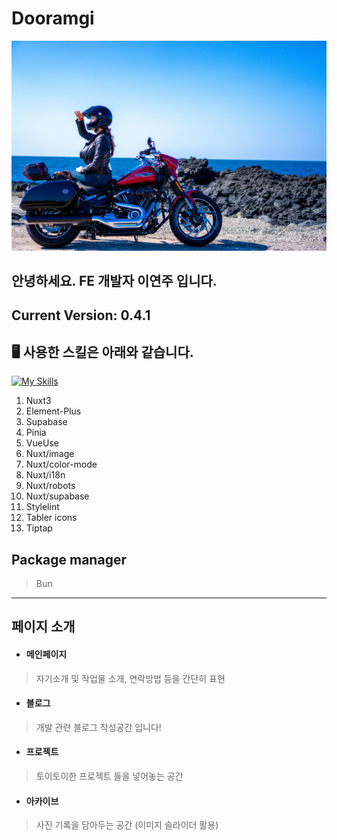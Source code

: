 # Dooramgi

![Dewdew](./.github/assets/dewdew.jpg)

## 안녕하세요. FE 개발자 이연주 입니다.

## Current Version: 0.4.1

## 🖥️ 사용한 스킬은 아래와 같습니다.

[![My Skills](https://skillicons.dev/icons?i=nuxtjs,vue,supabase,vercel,vite,ts,js,postgres,html,sass,vscode,vim,github)](https://skillicons.dev)

1. Nuxt3
2. Element-Plus
3. Supabase
4. Pinia
5. VueUse
6. Nuxt/image
7. Nuxt/color-mode
8. Nuxt/i18n
9. Nuxt/robots
10. Nuxt/supabase
11. Stylelint
12. Tabler icons
13. Tiptap

## Package manager

> Bun

___

## 페이지 소개

- #### 메인페이지
> 자기소개 및 작업물 소개, 연락방법 등을 간단히 표현

- #### 블로그
> 개발 관련 블로그 작성공간 입니다!

- #### 프로젝트
> 토이토이한 프로젝트 들을 넣어놓는 공간

- #### 아카이브
> 사진 기록을 담아두는 공간
> (이미지 슬라이더 활용)
